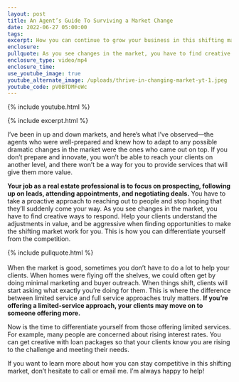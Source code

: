 ```yaml
---
layout: post
title: An Agent’s Guide To Surviving a Market Change
date: 2022-06-27 05:00:00
tags:
excerpt: How you can continue to grow your business in this shifting market.
enclosure:
pullquote: As you see changes in the market, you have to find creative ways to respond.
enclosure_type: video/mp4
enclosure_time:
use_youtube_image: true
youtube_alternate_image: /uploads/thrive-in-changing-market-yt-1.jpeg
youtube_code: pV0BTDMFeWc
---
```

{% include youtube.html %}

{% include excerpt.html %}

I’ve been in up and down markets, and here’s what I’ve observed—the agents who were well-prepared and knew how to adapt to any possible dramatic changes in the market were the ones who came out on top. If you don’t prepare and innovate, you won’t be able to reach your clients on another level, and there won’t be a way for you to provide services that will give them more value.&nbsp;

**Your job as a real estate professional is to focus on prospecting, following up on leads, attending appointments, and negotiating deals.** You have to take a proactive approach to reaching out to people and stop hoping that they’ll suddenly come your way. As you see changes in the market, you have to find creative ways to respond. Help your clients understand the adjustments in value, and be aggressive when finding opportunities to make the shifting market work for you. This is how you can differentiate yourself from the competition.&nbsp;

{% include pullquote.html %}<br><br>When the market is good, sometimes you don’t have to do a lot to help your clients. When homes were flying off the shelves, we could often get by doing minimal marketing and buyer outreach. When things shift, clients will start asking what exactly you’re doing for them. This is where the difference between limited service and full service approaches truly matters. **If you’re offering a limited-service approach, your clients may move on to someone offering more.**&nbsp;

Now is the time to differentiate yourself from those offering limited services. For example, many people are concerned about rising interest rates. You can get creative with loan packages so that your clients know you are rising to the challenge and meeting their needs.&nbsp;

If you want to learn more about how you can stay competitive in this shifting market, don’t hesitate to call or email me. I’m always happy to help\!
